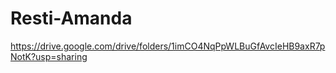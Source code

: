 # Resti-Amanda
https://drive.google.com/drive/folders/1imCO4NqPpWLBuGfAvcIeHB9axR7pNotK?usp=sharing
